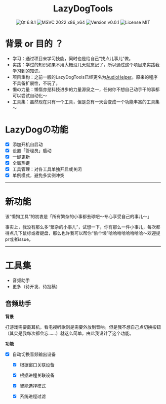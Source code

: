 <h1 align="center">LazyDogTools</h1>

<div align="center">
    <img src="https://img.shields.io/badge/Qt-6.8.1-green" alt="Qt 6.8.1" />
    <img src="https://img.shields.io/badge/MSVC-2022%20x86__x64-blue" alt="MSVC 2022 x86_x64" />
    <img src="https://img.shields.io/badge/Version-v0.0.1-red" alt="Version v0.0.1" />
    <img src="https://img.shields.io/badge/License-MIT-Green" alt="License MIT" />
</div>

# 背景 or 目的 ？

- 学习：通过项目来学习技能，同时也是给自己“找点儿事儿”做。
- 实践：学过的知识如果不用大概没几天就忘记了，所以通过这个项目来实践我学习到的知识。
- 项目重构：之前一版的LazyDogTools已经更名为[AudioHelper](https://github.com/Asteri5m/AduioHelper)。原来的程序不具备扩展性，不玩了。
- 懒の力量：懒惰亦是科技进步的力量源泉之一，任何你不想自己动手干的事都可以尝试自动化～
- 工具集：虽然现在只有一个工具，但是总有一天会变成一个功能丰富的工具集～

# LazyDogの功能

- [x] 添加开机自启动
- [x] 设置「管理员」启动
- [x] 一键更新
- [x] 全局热键
- [x] 工具管理：对各工具单独开启或关闭
- [x] 单例模式，避免多实例冲突

---

# 新功能

该“懒狗工具”的初衷是「所有繁杂的小事都去球吧～专心享受自己的事儿～」

事实上，我没有那么多“繁杂的小事儿”，试想一下，你有那么一件小事儿，每次都得点几下鼠标或者键盘，那么也许我可以帮你“偷个懒”哈哈哈哈哈哈哈哈～欢迎提pr或者issue。

---

# 工具集

- 音频助手
- 更多（待开发、待投稿）

## 音频助手

**背景**

打游戏需要戴耳机，看电视听歌则是需要外放到音响。但是我不想自己点切换按钮（其实是我每次都会忘……）就这么简单。由此我设计了这个功能。

**功能**

- [x] 自动切换音频输出设备
  - [x] 根据窗口关联设备
  - [x] 根据进程关联设备
  - [x] 智能选择模式
  - [x] 系统进程过滤



